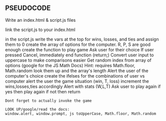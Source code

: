 ## PSEUDOCODE

Write an index.html & script.js files

link the script.js to your index.html

in the script.js
    write the vars at the top for wins, losses, and ties and assign them to 0
    create the array of options for the computer. R, P, S are good enough
    create the function to play game
        Ask user for their choice
        If user pressed Cancel, immediately end function (return;)
        Convert user input to uppercase to make comparisons easier
        Get random index from array of options (google for the JS Math Docs)
            Hint: requires Math.floor, Math.random look them up and the array's length
        Alert the user of the computer's choice
        create the ifelses for the combinations of user vs computer
            alert the user the game situation (win, T, loss)
            increment the wins,losses,ties accordingly
        Alert with stats (W,L,T)
        Ask user to play again
            if yes then play again
            if not then return

    Dont forget to actually invoke the game

    LOOK UP/google/read the docs:
    window.alert, window.prompt, js toUpperCase, Math.floor, Math.random



